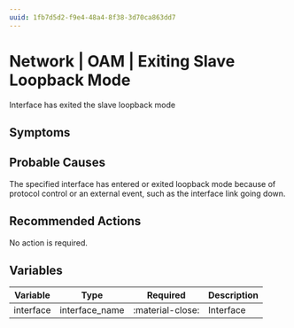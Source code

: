 ```yaml
---
uuid: 1fb7d5d2-f9e4-48a4-8f38-3d70ca863dd7
---
```

# Network | OAM | Exiting Slave Loopback Mode

Interface has exited the slave loopback mode

## Symptoms

## Probable Causes

The specified interface has entered or exited loopback mode because of protocol control or an external event, such as the interface link going down.

## Recommended Actions

No action is required.

## Variables

Variable | Type | Required | Description
--- | --- | --- | ---
interface | interface_name | :material-close: | Interface
